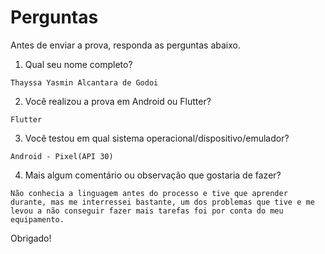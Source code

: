 # Perguntas

Antes de enviar a prova, responda as perguntas abaixo.

1. Qual seu nome completo?
``` 
Thayssa Yasmin Alcantara de Godoi
```


2. Você realizou a prova em Android ou Flutter?
``` 
Flutter
```


3. Você testou em qual sistema operacional/dispositivo/emulador?
```
Android - Pixel(API 30)
```


4. Mais algum comentário ou observação que gostaria de fazer?
``` 
Não conhecia a linguagem antes do processo e tive que aprender durante, mas me interressei bastante, um dos problemas que tive e me levou a não conseguir fazer mais tarefas foi por conta do meu equipamento.
```


Obrigado!
